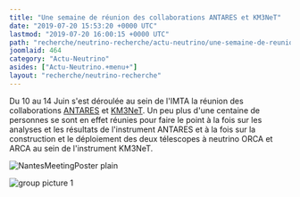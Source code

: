 ```yaml
---
title: "Une semaine de réunion des collaborations ANTARES et KM3NeT"
date: "2019-07-20 15:53:20 +0000 UTC"
lastmod: "2019-07-20 16:00:15 +0000 UTC"
path: "recherche/neutrino-recherche/actu-neutrino/une-semaine-de-reunion-des-collaborations-antares-et-km3net.md"
joomlaid: 464
category: "Actu-Neutrino"
asides: ["Actu-Neutrino.+menu+"]
layout: "recherche/neutrino-recherche"
---
```

Du 10 au 14 Juin s'est déroulée au sein de l'IMTA la réunion des collaborations [ANTARES](http://antares.in2p3.fr/) et [KM3NeT](http://www.km3net.org). Un peu plus d'une centaine de personnes se sont en effet réunies pour faire le point à la fois sur les analyses et les résultats de l'instrument ANTARES et à la fois sur la construction et le déploiement des deux télescopes à neutrino ORCA et ARCA au sein de l'instrument KM3NeT.

![NantesMeetingPoster plain](images/Recherche/neutrino/KM3NeT/NantesMeetingPoster_plain.png)

![group picture 1](images/Recherche/neutrino/KM3NeT/group_picture_1.JPG)
